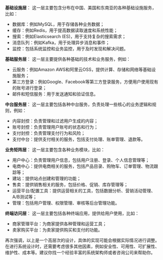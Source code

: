 **基础设施层**： 这一层主要包含分布在中国、美国和东南亚的各种基础设施服务，比如：

- 数据库：例如MySQL，用于存储各种业务数据；
- 缓存：例如Redis，用于提高数据读取速度和系统性能；
- 搜索：例如Elasticsearch (ES)，用于支持复杂的搜索需求；
- 消息队列：例如Kafka，用于处理异步消息和事件；
- 监控：包括系统监控和业务监控，用于及时发现和解决问题。

**基础服务层**： 这一层主要提供各种基础的技术和业务服务，例如：

- 云服务：例如Amazon AWS和阿里云OSS，提供计算、存储和网络等基础设施服务；
- 第三方登录：例如Google、Facebook等第三方登录服务，方便用户使用现有的账号进行登录；
- 邮件和短信服务：用于发送通知和验证信息。

**中台服务层**： 这一层主要包括各种中台服务，负责处理一些核心的业务逻辑和规则，例如：

- 内容封控：负责管理和过滤用户生成的内容；
- 账号封控：负责管理用户账号的状态和行为；
- 支付封控：负责管理支付行为和风险；
- 支付中台：提供支付相关的服务，包括支付处理、账单管理、退款等。

**业务矩阵层**： 这一层主要包含各种业务模块，比如：

- 用户中心：负责管理用户信息，包括用户注册、登录、个人信息管理等；
- 电商中心：提供电商相关的服务，包括产品目录、购物车、订单管理、物流跟踪等；
- 建站：提供站点创建和管理的功能；
- 售卖：提供销售相关的服务，包括价格、促销、库存管理等；
- 运营平台/配置工具：提供运营相关的工具，包括数据分析、营销活动管理、A/B测试等；
- 管理：包括用户管理、权限管理、审核等后台管理功能。

**终端访问层**： 这一层主要包括各种终端应用，提供给用户使用，比如：

- 商家管理平台：为商家提供各种管理和运营工具；
- 卖家购买平台：为卖家提供购买和支付的功能。

再次强调，以上是一个高层次的设计，具体的实现可能会根据实际情况进行调整。在进行系统设计时，还需要考虑很多其他因素，例如安全性、可用性、可扩展性、维护性、成本等。建议你找一个经验丰富的系统架构师或者咨询公司来帮助你。